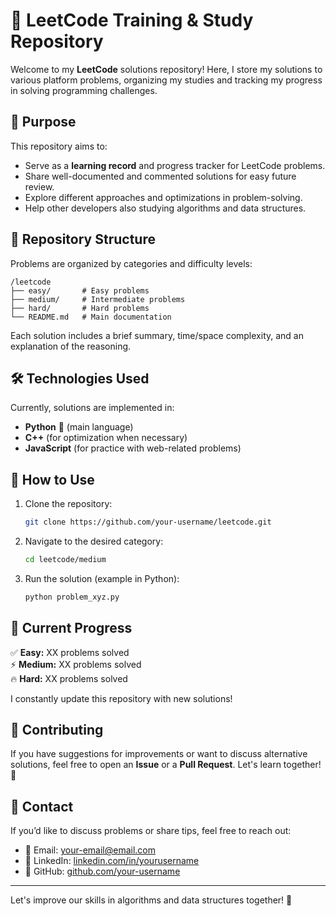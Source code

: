 # 🚀 LeetCode Training & Study Repository

Welcome to my **LeetCode** solutions repository! Here, I store my solutions to various platform problems, organizing my studies and tracking my progress in solving programming challenges.

## 📌 Purpose

This repository aims to:
- Serve as a **learning record** and progress tracker for LeetCode problems.
- Share well-documented and commented solutions for easy future review.
- Explore different approaches and optimizations in problem-solving.
- Help other developers also studying algorithms and data structures.

## 📁 Repository Structure

Problems are organized by categories and difficulty levels:

```
/leetcode
├── easy/       # Easy problems
├── medium/     # Intermediate problems
├── hard/       # Hard problems
└── README.md   # Main documentation
```

Each solution includes a brief summary, time/space complexity, and an explanation of the reasoning.

## 🛠️ Technologies Used

Currently, solutions are implemented in:
- **Python** 🐍 (main language)
- **C++** (for optimization when necessary)
- **JavaScript** (for practice with web-related problems)

## 📖 How to Use

1. Clone the repository:
   ```bash
   git clone https://github.com/your-username/leetcode.git
   ```
2. Navigate to the desired category:
   ```bash
   cd leetcode/medium
   ```
3. Run the solution (example in Python):
   ```bash
   python problem_xyz.py
   ```

## 📌 Current Progress

✅ **Easy:** XX problems solved  
⚡ **Medium:** XX problems solved  
🔥 **Hard:** XX problems solved  

I constantly update this repository with new solutions!

## 🤝 Contributing

If you have suggestions for improvements or want to discuss alternative solutions, feel free to open an **Issue** or a **Pull Request**. Let's learn together! 🚀

## 📩 Contact

If you’d like to discuss problems or share tips, feel free to reach out:
- 📧 Email: your-email@email.com
- 💼 LinkedIn: [linkedin.com/in/yourusername](https://linkedin.com/in/yourusername)
- 🐙 GitHub: [github.com/your-username](https://github.com/your-username)

---

Let's improve our skills in algorithms and data structures together! 🚀

